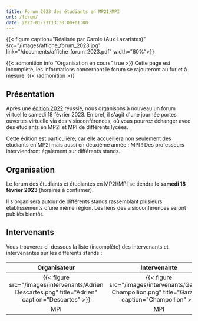 ```yaml
---
title: Forum 2023 des étudiants en MP2I/MPI
url: /forum/
date: 2023-01-21T13:30:00+01:00
---
```


{{< figure caption="Réalisée par Carole (Aux Lazaristes)" src="/images/affiche_forum_2023.jpg" link="/documents/affiche_forum_2023.pdf" width="60%">}}

{{< admonition info "Organisation en cours" true >}}
Cette page est incomplète, les informations concernant le forum se rajouteront au fur et à mesure.
{{< /admonition >}}

## Présentation

Après une [édition 2022](/posts/forum-2022/) réussie, nous organisons à nouveau un forum virtuel le samedi 18 février 2023.
En bref, il s'agit d'une journée portes ouvertes virtuelle via des visioconférences, où vous pourrez échanger avec des étudiants en MP2I et MPI de différents lycées.

Cette édition est particulière, car elle accueillera non seulement des étudiants en MP2I mais aussi en deuxième année : MPI !
Des professeurs interviendront également sur différents stands.

## Organisation

Le forum des étudiants et étudiantes en MP2I/MPI se tiendra **le samedi 18 février 2023** (horaires à confirmer).

Il s'organisera autour de différents stands rassemblant plusieurs établissements d'une même région.
Les liens des visioconférences seront publiés bientôt.

## Intervenants

Vous trouverez ci-dessous la liste (incomplète) des intervenants et intervenantes sur les différents stands :

| Organisateur | Intervenante | Intervenant | Intervenant | Intervenant | Intervenant | Intervenant | Intervenant | Intervenant | Intervenant | Intervenante | Intervenant | Intervenant | Intervenant | Intervenant | Intervenant | Intervenant | Intervenant | Intervenant | Intervenant |
|:------------:|:------------:|:-----------:|:-----------:|:-----------:|:-----------:|:-----------:|:-----------:|:-----------:|:-----------:|:------------:|:-----------:|:-----------:|:-----------:|:-----------:|:-----------:|:-----------:|:-----------:|:-----------:|:-----------:|
| {{< figure src="/images/intervenants/Adrien Descartes.png" title="Adrien" caption="Descartes" >}} | {{< figure src="/images/intervenants/Garance Champollion.png" title="Garance" caption="Champollion" >}} | {{< figure src="/images/intervenants/Jeremy CIV.gif" title="Jeremy" caption="CIV" >}} | {{< figure src="/images/intervenants/Victor Lesage.png" title="Victor" caption="Lesage" >}} | {{< figure src="/images/intervenants/Timothée Saint Louis.png" title="Timothée" caption="Saint-Louis" >}} | {{< figure src="/images/intervenants/Alain Gay Lussac.png" title="Alain" caption="Gay-Lussac" >}} | {{< figure src="/images/intervenants/Younes Lycée du Parc.png" title="Younes" caption="Lycée du Parc" >}} | {{< figure src="/images/intervenants/Gaëtan Lesage.png" title="Gaëtan" caption="Lesage" >}} | {{< figure src="/images/intervenants/unknown.png" title="Pacôme" caption="Descartes" >}} | {{< figure src="/images/intervenants/unknown.png" title="Mattéo" caption="Champollion" >}} | {{< figure src="/images/intervenants/unknown.png" title="Margaux" caption="Carnot" >}} | {{< figure src="/images/intervenants/unknown.png" title="Hugo" caption="Carnot" >}} | {{< figure src="/images/intervenants/unknown.png" title="Maxime" caption="Champollion" >}} | {{< figure src="/images/intervenants/unknown.png" title="Hugo" caption="Clémenceau" >}} | {{< figure src="/images/intervenants/unknown.png" title="Bass" caption="Descartes" >}} | {{< figure src="/images/intervenants/unknown.png" title="Triw" caption="Fermat" >}} | {{< figure src="/images/intervenants/unknown.png" title="Antonin" caption="Fermat" >}} | {{< figure src="/images/intervenants/unknown.png" title="Médéric" caption="Victor Hugo" >}} | {{< figure src="/images/intervenants/unknown.png" title="Tom" caption="Lesage" >}} | {{< figure src="/images/intervenants/unknown.png" title="Elouan" caption="Champollion" >}} |
MPI | MPI | MP2I | MP2I | MPI | MPI | MPI | MP2I | MPI | MPI | MPI | MP2I | MPI | MP2I | MP2I | MP2I | MP2I | MPI | MP2I | MP2I |

